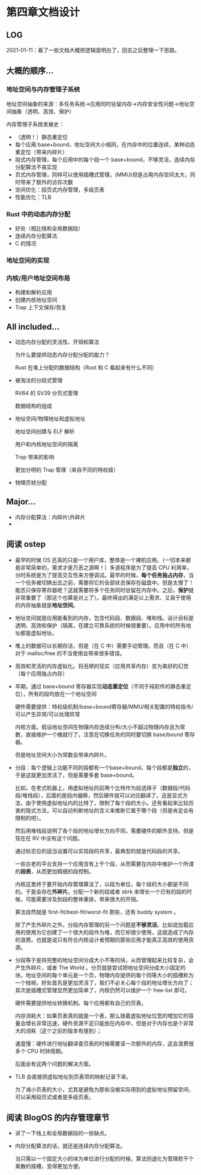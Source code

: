 # 第四章文档设计

## LOG

2021-01-11：看了一些文档大概把逻辑盘明白了，回去之后整理一下思路。

## 大概的顺序...

### 地址空间与内存管理子系统

地址空间抽象的来源：多任务系统->应用同时驻留内存->内存安全性问题->地址空间抽象（透明、高效、保护）

内存管理子系统发展史：

* （透明！）静态重定位
* 每个应用 base+bound，地址空间大小相同，在内存中的位置连续，某种动态重定位（带来内碎片）
* 段式内存管理，每个应用中的每个段一个 base+bound，不够灵活，连续内存分配算法不易实现
* 页式内存管理，同样可以使用插槽式管理，(MMU)但是占用内存空间太大，同时带来了额外的访存次数
* 空间优化：段页式内存管理，多级页表
* 性能优化：TLB

### Rust 中的动态内存分配

* 好处（相比栈和全局数据段）
* 连续内存分配算法
* C 的情况

### 地址空间的实现

### 内核/用户地址空间布局

* 构建和解析应用
* 创建内核地址空间
* Trap 上下文保存/恢复

## All included...

* 动态内存分配的灵活性、开销和算法

  为什么要提供动态内存分配分配的能力？

  Rust 在堆上分配的数据结构（Rust 和 C 看起来有什么不同）

* 被淘汰的分段式管理

  RV64 的 SV39 分页式管理

  数据结构的组成

* 地址空间/物理地址和虚拟地址

  地址空间创建与 ELF 解析

  用户和内核地址空间的隔离

  Trap 带来的影响

  更加分明的 Trap 管理（来自不同的特权级）

* 物理页帧分配

## Major...

* 内存分配算法：内碎片\外碎片
* 

## 阅读 ostep

* 最早的时候 OS 还真的只是一个用户库，整体是一个裸机应用。（一切本来都是非常简单的，需求才是万恶之源啊！）多道程序是为了提高 CPU 利用率，分时系统是为了提高交互性来方便调试。最早的时候，**每个任务独占内存**，当一个任务被切换出去之前，需要将它的全部状态保存在磁盘中。但是太慢了！能否只保存寄存器呢？这就需要将多个任务同时驻留在内存中。之后，**保护**就非常重要了（那这个也算是对上了）。最终得出的满足以上需求、又易于使用的内存抽象就是**地址空间**。

* 地址空间就是应用能看到的内存，包含代码段、数据段、堆和栈。设计目标是透明、高效和保护（隔离，在建立可靠系统的时候很重要）。应用中的所有地址都是虚拟地址。

* 堆上的数据可以长期存活，但是（在 C 中）需要手动管理。而且（在 C 中）对于 malloc/free 的不当使用会带来很多错误。

* 高效和灵活的内存虚拟化。将丑陋的现实（应用共享内存）变为美好的幻觉（每个应用独占内存）

* 早期，通过 base+bound 寄存器实现**动态重定位**（不同于纯软件的静态重定位），所有的段均放在一个地址空间

  硬件需要提供：特权级机制/base+bound寄存器/MMU/相关配置的特权指令/可以产生异常/可以处理异常

  内核方面，假设地址空间在物理内存连续分布/大小不超过物理内存且为常数，直接维护一个桶就行了。注意在切换任务的同时要切换 base/bound 寄存器。

  但是地址空间大小为常数会带来内碎片。

* 分段：每个逻辑上功能不同的段都有一个base+bound，每个段都是**独立**的，于是这就更加灵活了，但是需要多套 base+bound。

  比如，在老式机器上，用虚拟地址的前两个比特作为段选择子（数据段/代码段/堆栈段），后面的是段内偏移，然后硬件就可以对应翻译了。这是显式方法，由于使用虚拟地址内的比特了，限制了每个段的大小。还有看起来比较厉害的隐式方法，可以自动判断地址的含义来推断它属于哪个段（但是肯定会有限制的吧）。

  然后用堆栈段说明了各个段的地址增长方向不同，需要硬件的额外支持。但是现在在 RV 中没有这个问题。

  通过标志位的适当设置可以实现段的共享，最典型的就是代码段的共享。

  一些古老的平台支持一个应用含有上千个段，从而需要在内存中维护一个所谓的**段表**，从而更加精细的段控制。

  内核这里终于要开始内存管理算法了，以段为单位，每个段的大小都是不同的。于是会存在**外碎片**。分配一个新的段或者 sbrk 来增长一个已有的段的时候，可能需要涉及到段的整体重排，带来很大的开销。

  算法自然就是 first-fit/best-fit/worst-fit 那些，还有 buddy system 。

  除了产生外碎片之外，分段内存管理的另一个问题是**不够灵活**。比如说加载应用的使用为它创建了一个很大的段作为堆，而它却很少使用，这就造成了内存的浪费。也就是说只有符合内核设计者预期的那些应用才能真正高效的使用资源。

* 分段等于是将完整的地址空间分成大小不等的块，从而管理起来比较复杂，会产生外碎片，或者 The World 。分页就是尝试把地址空间分成大小固定的块，地址空间的每个单元是一个页，物理内存提供的每个同等大小的插槽称为一个栈帧。好处首先是更加灵活了，我们不必关心每个段的地址增长方向了；其次是插槽式管理显然更加简单了，内核仍然可以维护一个 free-list 即可。

  硬件需要提供地址转换机制。每个应用都有自己的页表。
  
  内存消耗大：如果页表真的就是一个表，那么随着虚拟地址位宽的增加它的容量会增长非常迅速，硬件资源不足只能放在内存中，但是对于内存也是个非常大的消耗（这个之前的版本有提到）；
  
  速度慢：硬件进行地址翻译查页表的时候需要读一次额外的内存，这会浪费很多个 CPU 时钟周期。
  
  后面会有这两个问题的解决方案。
  
* TLB 会直接把虚拟地址到页表项的映射记录下来。
  
  为了减小页表的大小，尤其是避免为那些没被实际用到的虚拟地址预留空间，可以采用段页式或者是多级页表。
## 阅读 BlogOS 的内存管理章节

* 讲了一下栈上和全局数据段的一些缺点。

* 内存分配算法的话，就还是连续内存分配算法。

  当只需以一个固定大小的块为单位进行分配的时候，算法则退化为管理若干个离散的插槽，变得更加方便。



  

  

  

